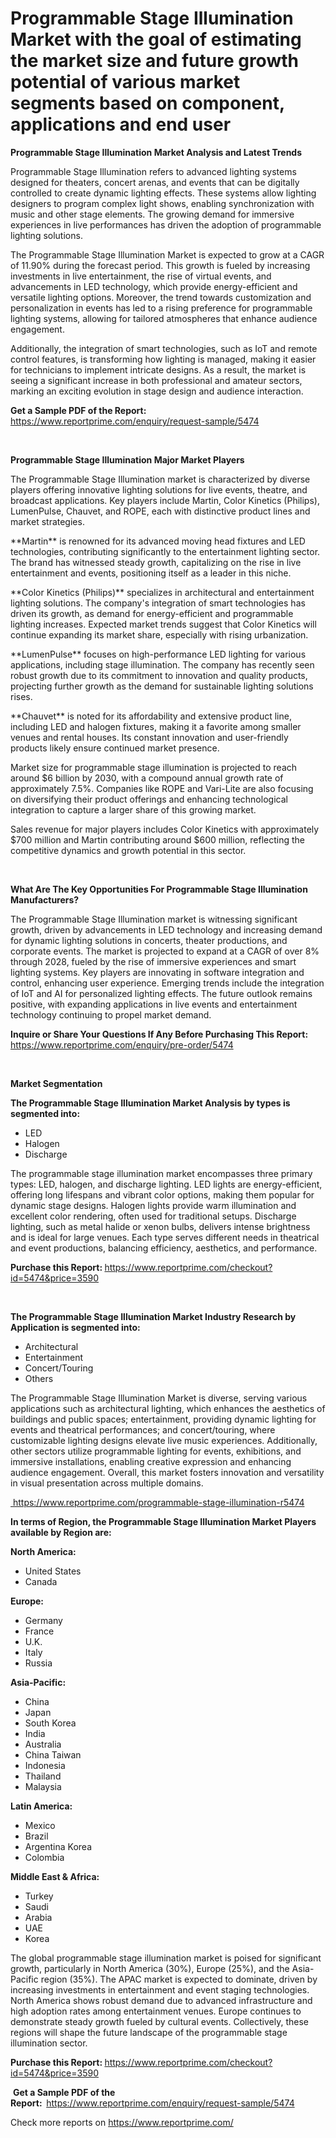 <p><h1>Programmable Stage Illumination Market with the goal of estimating the market size and future growth potential of various market segments based on component, applications and end user</h1></p><p><strong>Programmable Stage Illumination Market Analysis and Latest Trends</strong></p>
<p><p>Programmable Stage Illumination refers to advanced lighting systems designed for theaters, concert arenas, and events that can be digitally controlled to create dynamic lighting effects. These systems allow lighting designers to program complex light shows, enabling synchronization with music and other stage elements. The growing demand for immersive experiences in live performances has driven the adoption of programmable lighting solutions. </p><p>The Programmable Stage Illumination Market is expected to grow at a CAGR of 11.90% during the forecast period. This growth is fueled by increasing investments in live entertainment, the rise of virtual events, and advancements in LED technology, which provide energy-efficient and versatile lighting options. Moreover, the trend towards customization and personalization in events has led to a rising preference for programmable lighting systems, allowing for tailored atmospheres that enhance audience engagement. </p><p>Additionally, the integration of smart technologies, such as IoT and remote control features, is transforming how lighting is managed, making it easier for technicians to implement intricate designs. As a result, the market is seeing a significant increase in both professional and amateur sectors, marking an exciting evolution in stage design and audience interaction.</p></p>
<p><strong>Get a Sample PDF of the Report:&nbsp;</strong> <a href="https://www.reportprime.com/enquiry/request-sample/5474?utm_campaign=2719&utm_medium=2&utm_source=Github&utm_content=ia&utm_term=19032025&utm_id=programmable-stage-illumination">https://www.reportprime.com/enquiry/request-sample/5474</a></p>
<p>&nbsp;</p>
<p><strong>Programmable Stage Illumination Major Market Players</strong></p>
<p><p>The Programmable Stage Illumination market is characterized by diverse players offering innovative lighting solutions for live events, theatre, and broadcast applications. Key players include Martin, Color Kinetics (Philips), LumenPulse, Chauvet, and ROPE, each with distinctive product lines and market strategies.</p><p>**Martin** is renowned for its advanced moving head fixtures and LED technologies, contributing significantly to the entertainment lighting sector. The brand has witnessed steady growth, capitalizing on the rise in live entertainment and events, positioning itself as a leader in this niche.</p><p>**Color Kinetics (Philips)** specializes in architectural and entertainment lighting solutions. The company's integration of smart technologies has driven its growth, as demand for energy-efficient and programmable lighting increases. Expected market trends suggest that Color Kinetics will continue expanding its market share, especially with rising urbanization.</p><p>**LumenPulse** focuses on high-performance LED lighting for various applications, including stage illumination. The company has recently seen robust growth due to its commitment to innovation and quality products, projecting further growth as the demand for sustainable lighting solutions rises.</p><p>**Chauvet** is noted for its affordability and extensive product line, including LED and halogen fixtures, making it a favorite among smaller venues and rental houses. Its constant innovation and user-friendly products likely ensure continued market presence.</p><p>Market size for programmable stage illumination is projected to reach around $6 billion by 2030, with a compound annual growth rate of approximately 7.5%. Companies like ROPE and Vari-Lite are also focusing on diversifying their product offerings and enhancing technological integration to capture a larger share of this growing market.</p><p>Sales revenue for major players includes Color Kinetics with approximately $700 million and Martin contributing around $600 million, reflecting the competitive dynamics and growth potential in this sector.</p></p>
<p>&nbsp;</p>
<p><strong>What Are The Key Opportunities For Programmable Stage Illumination Manufacturers?</strong></p>
<p><p>The Programmable Stage Illumination market is witnessing significant growth, driven by advancements in LED technology and increasing demand for dynamic lighting solutions in concerts, theater productions, and corporate events. The market is projected to expand at a CAGR of over 8% through 2028, fueled by the rise of immersive experiences and smart lighting systems. Key players are innovating in software integration and control, enhancing user experience. Emerging trends include the integration of IoT and AI for personalized lighting effects. The future outlook remains positive, with expanding applications in live events and entertainment technology continuing to propel market demand.</p></p>
<p><strong>Inquire or Share Your Questions If Any Before Purchasing This Report:</strong> <a href="https://www.reportprime.com/enquiry/pre-order/5474?utm_campaign=2719&utm_medium=2&utm_source=Github&utm_content=ia&utm_term=19032025&utm_id=programmable-stage-illumination">https://www.reportprime.com/enquiry/pre-order/5474</a></p>
<p>&nbsp;</p>
<p><strong>Market Segmentation</strong></p>
<p><strong>The Programmable Stage Illumination Market Analysis by types is segmented into:</strong></p>
<p><ul><li>LED</li><li>Halogen</li><li>Discharge</li></ul></p>
<p><p>The programmable stage illumination market encompasses three primary types: LED, halogen, and discharge lighting. LED lights are energy-efficient, offering long lifespans and vibrant color options, making them popular for dynamic stage designs. Halogen lights provide warm illumination and excellent color rendering, often used for traditional setups. Discharge lighting, such as metal halide or xenon bulbs, delivers intense brightness and is ideal for large venues. Each type serves different needs in theatrical and event productions, balancing efficiency, aesthetics, and performance.</p></p>
<p><strong>Purchase this Report:&nbsp;</strong><a href="https://www.reportprime.com/checkout?id=5474&price=3590&utm_campaign=2719&utm_medium=2&utm_source=Github&utm_content=ia&utm_term=19032025&utm_id=programmable-stage-illumination">https://www.reportprime.com/checkout?id=5474&price=3590</a></p>
<p>&nbsp;</p>
<p><strong>The Programmable Stage Illumination Market Industry Research by Application is segmented into:</strong></p>
<p><ul><li>Architectural</li><li>Entertainment</li><li>Concert/Touring</li><li>Others</li></ul></p>
<p><p>The Programmable Stage Illumination Market is diverse, serving various applications such as architectural lighting, which enhances the aesthetics of buildings and public spaces; entertainment, providing dynamic lighting for events and theatrical performances; and concert/touring, where customizable lighting designs elevate live music experiences. Additionally, other sectors utilize programmable lighting for events, exhibitions, and immersive installations, enabling creative expression and enhancing audience engagement. Overall, this market fosters innovation and versatility in visual presentation across multiple domains.</p></p>
<p><a href="https://www.reportprime.com/programmable-stage-illumination-r5474?utm_campaign=2719&utm_medium=2&utm_source=Github&utm_content=ia&utm_term=19032025&utm_id=programmable-stage-illumination">&nbsp;https://www.reportprime.com/programmable-stage-illumination-r5474</a></p>
<p><strong>In terms of Region, the Programmable Stage Illumination Market Players available by Region are:</strong></p>
<p>
    <p> <strong> North America: </strong>
        <ul>
            <li>United States</li>
            <li>Canada</li>
        </ul>
        </p> 
    <p> <strong> Europe: </strong>
        <ul>
            <li>Germany</li>
            <li>France</li>
            <li>U.K.</li>
            <li>Italy</li>
            <li>Russia</li>
        </ul>
        </p> 
    <p> <strong> Asia-Pacific: </strong>
        <ul>
            <li>China</li>
            <li>Japan</li>
            <li>South Korea</li>
            <li>India</li>
            <li>Australia</li>
            <li>China Taiwan</li>
            <li>Indonesia</li>
            <li>Thailand</li>
            <li>Malaysia</li>
        </ul>
        </p> 
    <p> <strong> Latin America: </strong>
        <ul>
            <li>Mexico</li>
            <li>Brazil</li>
            <li>Argentina Korea</li>
            <li>Colombia</li>
        </ul>
        </p> 
    <p> <strong> Middle East & Africa: </strong>
        <ul>
            <li>Turkey</li>
            <li>Saudi</li>
            <li>Arabia</li>
            <li>UAE</li>
            <li>Korea</li>
        </ul>
    </p>
    </p>
<p><p>The global programmable stage illumination market is poised for significant growth, particularly in North America (30%), Europe (25%), and the Asia-Pacific region (35%). The APAC market is expected to dominate, driven by increasing investments in entertainment and event staging technologies. North America shows robust demand due to advanced infrastructure and high adoption rates among entertainment venues. Europe continues to demonstrate steady growth fueled by cultural events. Collectively, these regions will shape the future landscape of the programmable stage illumination sector.</p></p>
<p><strong>Purchase this Report: </strong><a href="https://www.reportprime.com/checkout?id=5474&price=3590&utm_campaign=2719&utm_medium=2&utm_source=Github&utm_content=ia&utm_term=19032025&utm_id=programmable-stage-illumination">https://www.reportprime.com/checkout?id=5474&price=3590</a></p>
<p>&nbsp;<strong>Get a Sample PDF of the Report:&nbsp;&nbsp;</strong><a href="https://www.reportprime.com/enquiry/request-sample/5474?utm_campaign=2719&utm_medium=2&utm_source=Github&utm_content=ia&utm_term=19032025&utm_id=programmable-stage-illumination">https://www.reportprime.com/enquiry/request-sample/5474</a></p>
<p><strong></strong></p>
<p>Check more reports on <a href="https://www.reportprime.com/?utm_campaign=2719&utm_medium=2&utm_source=Github&utm_content=ia&utm_term=19032025&utm_id=programmable-stage-illumination">https://www.reportprime.com/</a></p>